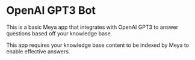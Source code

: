 # OpenAI GPT3 Bot

This is a basic Meya app that integrates with OpenAI GPT3 to answer questions
based off your knowledge base.

This app requires your knowledge base content to be indexed by Meya to enable
effective answers.
